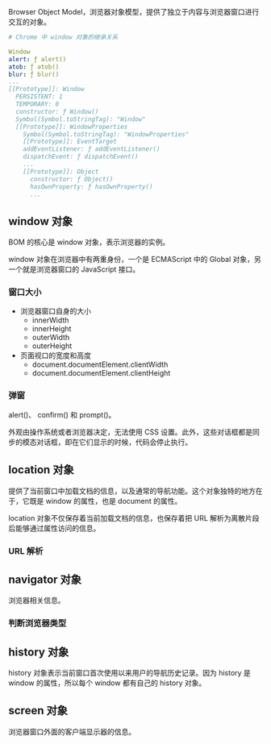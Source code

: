 Browser Object Model，浏览器对象模型，提供了独立于内容与浏览器窗口进行交互的对象。

```yaml
# Chrome 中 window 对象的继承关系

Window
alert: ƒ alert()
atob: ƒ atob()
blur: ƒ blur()
...
[[Prototype]]: Window
  PERSISTENT: 1
  TEMPORARY: 0
  constructor: ƒ Window()
  Symbol(Symbol.toStringTag): "Window"
  [[Prototype]]: WindowProperties
    Symbol(Symbol.toStringTag): "WindowProperties"
    [[Prototype]]: EventTarget
    addEventListener: ƒ addEventListener()
    dispatchEvent: ƒ dispatchEvent()
    ...
    [[Prototype]]: Object
      constructor: ƒ Object()
      hasOwnProperty: ƒ hasOwnProperty()
      ...
```

## window 对象

BOM 的核心是 window 对象，表示浏览器的实例。 

window 对象在浏览器中有两重身份，一个是 ECMAScript 中的 Global 对象，另一个就是浏览器窗口的 JavaScript 接口。

### 窗口大小

- 浏览器窗口自身的大小
  - innerWidth
  - innerHeight
  - outerWidth
  - outerHeight
- 页面视口的宽度和高度
  - document.documentElement.clientWidth
  - document.documentElement.clientHeight

### 弹窗

alert()、 confirm() 和 prompt()。

外观由操作系统或者浏览器决定，无法使用 CSS 设置。此外，这些对话框都是同步的模态对话框，即在它们显示的时候，代码会停止执行。

## location 对象

提供了当前窗口中加载文档的信息，以及通常的导航功能。这个对象独特的地方在于，它既是 window 的属性，也是 document 的属性。

location 对象不仅保存着当前加载文档的信息，也保存着把 URL 解析为离散片段后能够通过属性访问的信息。

### URL 解析

## navigator 对象

浏览器相关信息。

### 判断浏览器类型

## history 对象

history 对象表示当前窗口首次使用以来用户的导航历史记录。因为 history 是 window 的属性，所以每个 window 都有自己的 history 对象。

## screen 对象

浏览器窗口外面的客户端显示器的信息。
